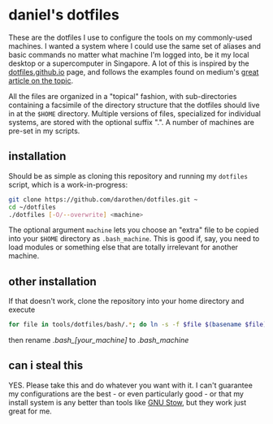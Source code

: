 # daniel's dotfiles

These are the dotfiles I use to configure the tools on my commonly-used machines. I wanted a system where I could use the same set of aliases and basic commands no matter what machine I'm logged into, be it my local desktop or a supercomputer in Singapore. A lot of this is inspired by the [dotfiles.github.io](https://dotfiles.github.io/) page, and follows the examples found on medium's [great article on the topic](https://medium.com/@webprolific/getting-started-with-dotfiles-43c3602fd789).

All the files are organized in a "topical" fashion, with sub-directories containing a facsimile of the directory structure that the dotfiles should live in at the `$HOME` directory. Multiple versions of files, specialized for individual systems, are stored with the optional suffix ".<machine>". A number of machines are pre-set in my scripts.

## installation

Should be as simple as cloning this repository and running my `dotfiles` script, which is a work-in-progress:

``` bash
git clone https://github.com/darothen/dotfiles.git ~
cd ~/dotfiles
./dotfiles [-O/--overwrite] <machine>
```

The optional argument `machine` lets you choose an "extra" file to be copied into your `$HOME` directory as `.bash_machine`. This is good if, say, you need to load modules or something else that are totally irrelevant for another machine.

## other installation

If that doesn't work, clone the repository into your home directory
and execute

```bash
for file in tools/dotfiles/bash/.*; do ln -s -f $file $(basename $file); done
```

then rename *.bash_[your_machine]* to *.bash_machine*

## can i steal this

YES. Please take this and do whatever you want with it. I can't guarantee my configurations are the best - or even particularly good - or that my install system is any better than tools like [GNU Stow](https://www.gnu.org/software/stow/), but they work just great for me.
